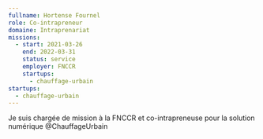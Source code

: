```yaml
---
fullname: Hortense Fournel
role: Co-intrapreneur
domaine: Intraprenariat
missions:
  - start: 2021-03-26
    end: 2022-03-31
    status: service
    employer: FNCCR
    startups:
      - chauffage-urbain
startups:
  - chauffage-urbain
---
```

Je suis chargée de mission à la FNCCR et co-intrapreneuse pour la solution numérique @ChauffageUrbain